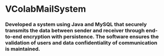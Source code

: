 # VColabMailSystem

### Developed a system using Java and MySQL that securely transmits the data between sender and receiver through end-to-end encryption with persistence. The software ensures the validation of users and data confidentiality of communication is maintained.